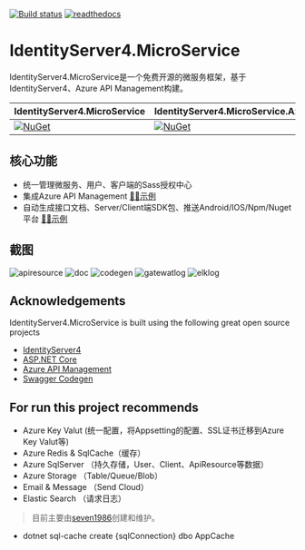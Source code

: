 ﻿
[![Build status](https://ci.appveyor.com/api/projects/status/x51ob7f1p5ihff2i?svg=true)](https://ci.appveyor.com/project/seven1986/identityserver4-microservice)  [![readthedocs](https://img.shields.io/readthedocs/identityserver4microservice.svg)](http://identityserver4microservice.readthedocs.io)


# IdentityServer4.MicroService

IdentityServer4.MicroService是一个免费开源的微服务框架，基于IdentityServer4、Azure API Management构建。 

IdentityServer4.MicroService | IdentityServer4.MicroService.AzureJobs
--------------- | ---------------
[![NuGet](https://img.shields.io/nuget/v/identityserver4microservice.svg)](https://github.com/seven1986/IdentityServer4.MicroService)|[![NuGet](https://img.shields.io/nuget/v/IdentityServer4MicroService.AzureJobs.svg)](https://github.com/seven1986/IdentityServer4.MicroService)


核心功能
--
* 统一管理微服务、用户、客户端的Sass授权中心
* 集成Azure API Management  [🐱‍🏍示例](https://portal.ixingban.com)
* 自动生成接口文档、Server/Client端SDK包、推送Android/IOS/Npm/Nuget平台   [🐱‍🏍示例](https://portal.ixingban.com/docs/services/59f97c558826900ef0b57d7a/operations/59f98c018826900e60abf936)

截图
--
![apiresource](apiresource.png)
![doc](doc.png)
![codegen](codegen.png)
![gatewatlog](gatewaylog.png)
![elklog](elklog.png)

Acknowledgements
--
  IdentityServer4.MicroService is built using the following great open source projects
  
* [IdentityServer4](https://github.com/IdentityServer)
* [ASP.NET Core](https://github.com/aspnet)
* [Azure API Management](https://azure.microsoft.com/zh-cn/services/api-management/)
* [Swagger Codegen](https://github.com/swagger-api/swagger-codegen)

For run this project recommends
--
* Azure Key Valut (统一配置，将Appsetting的配置、SSL证书迁移到Azure Key Valut等)
* Azure Redis & SqlCache（缓存）
* Azure SqlServer （持久存储，User、Client、ApiResource等数据）
* Azure Storage （Table/Queue/Blob）
* Email & Message （Send Cloud）
* Elastic Search （请求日志） 


> 目前主要由[seven1986](https://github.com/seven1986)创建和维护。

* dotnet sql-cache create {sqlConnection} dbo AppCache